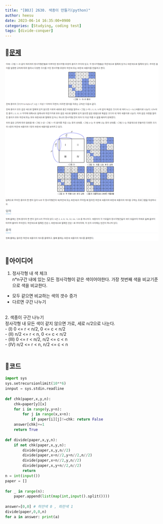 ```yaml
---
title: "[BOJ] 2630. 색종이 만들기(python)"
author: heesu
date: 2023-06-14 16:35:00+0900
categories: [Studying, coding test]
tags: [divide-conquer]
---
```

## 📌[문제](https://www.acmicpc.net/problem/2630)
![Alt text](https://raw.githubusercontent.com/skagmltn7/practice_coding_test/06340eb2a37088c1d34ac3c95232450db570ecdb/BOJ/img/problem_2630_1.PNG)
![Alt text](https://raw.githubusercontent.com/skagmltn7/practice_coding_test/06340eb2a37088c1d34ac3c95232450db570ecdb/BOJ/img/problem_2630_2.PNG)
<br><br>

## 💪아이디어<br>
1. 정사각형 내 색 체크<br>
n*n구간 내에 있는 모든 정사각형이 같은 색이어야한다. 가장 첫번째 색을 비교기준으로 색을 비교한다. <br>
- 모두 같으면 비교하는 색의 갯수 증가<br>
- 다르면 구간 나누기<br>


<br>
2. 색종이 구간 나누기<br>
정사각형 내 모든 색이 같지 않으면 가로, 세로 n/2으로 나눈다.<br>
- (Ⅰ)  0 <= r < n/2,  0 <= c < n/2<br>
- (Ⅱ) n/2 <= r < n,  0 <= c < n/2 <br>
- (Ⅲ) 0 <= r < n/2,  n/2 <= c < n<br>
- (Ⅳ) n/2 <= r < n,  n/2 <= c < n<br>
<br>

## 🥂코드

```python
import sys
sys.setrecursionlimit(10**6)
innput = sys.stdin.readline

def chk(paper,x,y,n):
    chk=paper[y][x]
    for i in range(y,y+n):
        for j in range(x,x+n):
            if paper[i][j]!=chk: return False
    answer[chk]+=1
    return True

def divide(paper,x,y,n):
    if not chk(paper,x,y,n):
        divide(paper,x,y,n//2)
        divide(paper,x+n//2,y+n//2,n//2)
        divide(paper,x+n//2,y,n//2)
        divide(paper,x,y+n//2,n//2)
        return    
n = int(input())
paper = []

for _ in range(n):
    paper.append(list(map(int,input().split())))

answer=[0,0] # 하얀색 0 , 파란색 1
divide(paper,0,0,n)
for a in answer: print(a)
```
